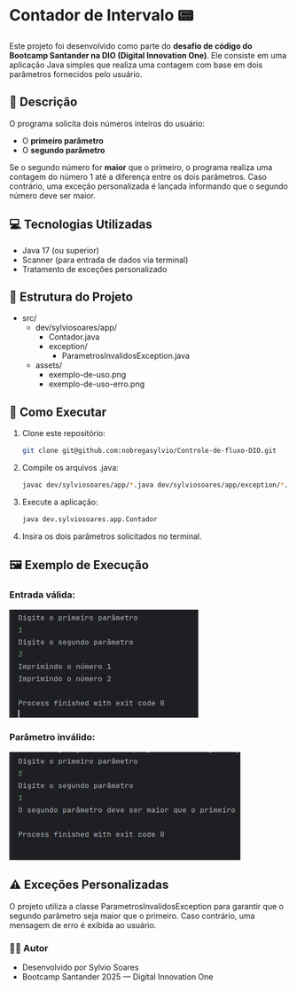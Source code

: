# Contador de Intervalo 📟

Este projeto foi desenvolvido como parte do **desafio de código do Bootcamp Santander na DIO (Digital Innovation One)**. Ele consiste em uma aplicação Java simples que realiza uma contagem com base em dois parâmetros fornecidos pelo usuário.

## 🧠 Descrição

O programa solicita dois números inteiros do usuário:
- O **primeiro parâmetro**
- O **segundo parâmetro**

Se o segundo número for **maior** que o primeiro, o programa realiza uma contagem do número 1 até a diferença entre os dois parâmetros. Caso contrário, uma exceção personalizada é lançada informando que o segundo número deve ser maior.

## 💻 Tecnologias Utilizadas

- Java 17 (ou superior)
- Scanner (para entrada de dados via terminal)
- Tratamento de exceções personalizado

## 📁 Estrutura do Projeto
- src/
    - dev/sylviosoares/app/
      - Contador.java
      - exception/
        - ParametrosInvalidosException.java
  - assets/
    - exemplo-de-uso.png
    - exemplo-de-uso-erro.png


## 🚀 Como Executar

1. Clone este repositório:
   ```bash
   git clone git@github.com:nobregasylvio/Controle-de-fluxo-DIO.git
    ```
   
2. Compile os arquivos .java:
    ```bash
    javac dev/sylviosoares/app/*.java dev/sylviosoares/app/exception/*.java
   ```

3. Execute a aplicação:
    ```bash
   java dev.sylviosoares.app.Contador
    ```
   
4. Insira os dois parâmetros solicitados no terminal.

## 🖼️ Exemplo de Execução

### Entrada válida:
![Execução com entrada válida](src/assets/exemplo-de-uso.png)

### Parâmetro inválido:
![Exceção lançada](src/assets/exemplo-de-uso-erro.png)


## ⚠️ Exceções Personalizadas
O projeto utiliza a classe ParametrosInvalidosException para garantir que o segundo parâmetro seja maior que o primeiro. Caso contrário, uma mensagem de erro é exibida ao usuário.

### 👨‍💻 Autor
- Desenvolvido por Sylvio Soares
- Bootcamp Santander 2025 — Digital Innovation One